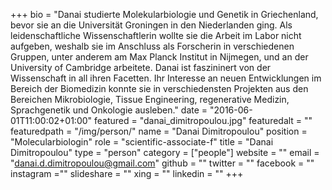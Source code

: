 +++
bio = "Danai studierte Molekularbiologie und Genetik in Griechenland, bevor sie an die Universität Groningen in den Niederlanden ging. Als leidenschaftliche Wissenschaftlerin wollte sie die Arbeit im Labor nicht aufgeben, weshalb sie im Anschluss als Forscherin in verschiedenen Gruppen, unter anderem am Max Planck Institut in Nijmegen, und an der University of Cambridge arbeitete. Danai ist faszininert von der Wissenschaft in all ihren Facetten. Ihr Interesse an neuen Entwicklungen im Bereich der Biomedizin konnte sie in verschiedensten Projekten aus den Bereichen Mikrobiologie, Tissue Engineering, regenerative Medizin, Sprachgenetik und Onkologie ausleben."
date = "2016-06-01T11:00:02+01:00"
featured = "danai_dimitropoulou.jpg"
featuredalt = ""
featuredpath = "/img/person/"
name = "Danai Dimitropoulou"
position = "Molecularbiologin"
role = "scientific-associate-f"
title = "Danai Dimitropoulou"
type = "person"
category = ["people"]
website = ""
email = "danai.d.dimitropoulou@gmail.com"
github = ""
twitter = ""
facebook = ""
instagram =""
slideshare = ""
xing = ""
linkedin = ""
+++
